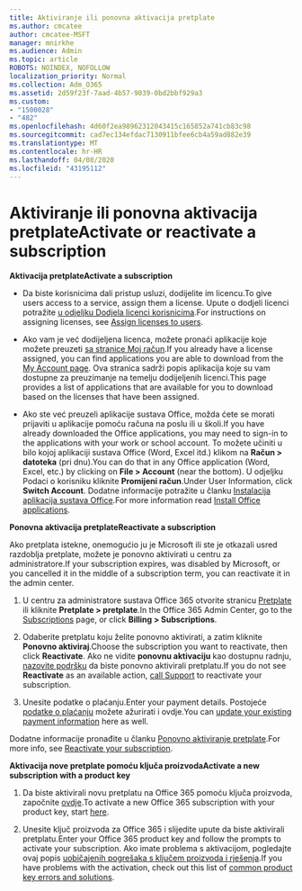 ```yaml
---
title: Aktiviranje ili ponovna aktivacija pretplate
ms.author: cmcatee
author: cmcatee-MSFT
manager: mnirkhe
ms.audience: Admin
ms.topic: article
ROBOTS: NOINDEX, NOFOLLOW
localization_priority: Normal
ms.collection: Adm_O365
ms.assetid: 2d59f23f-7aad-4b57-9039-0bd2bbf929a3
ms.custom:
- "1500028"
- "482"
ms.openlocfilehash: 4d60f2ea98962312043415c165852a741cb83c98
ms.sourcegitcommit: cad7ec134efdac7130911bfee6cb4a59ad882e39
ms.translationtype: MT
ms.contentlocale: hr-HR
ms.lasthandoff: 04/08/2020
ms.locfileid: "43195112"
---
```

# <a name="activate-or-reactivate-a-subscription"></a><span data-ttu-id="07e3c-102">Aktiviranje ili ponovna aktivacija pretplate</span><span class="sxs-lookup"><span data-stu-id="07e3c-102">Activate or reactivate a subscription</span></span>

<span data-ttu-id="07e3c-103">**Aktivacija pretplate**</span><span class="sxs-lookup"><span data-stu-id="07e3c-103">**Activate a subscription**</span></span>

- <span data-ttu-id="07e3c-104">Da biste korisnicima dali pristup usluzi, dodijelite im licencu.</span><span class="sxs-lookup"><span data-stu-id="07e3c-104">To give users access to a service, assign them a license.</span></span> <span data-ttu-id="07e3c-105">Upute o dodjeli licenci potražite [u odjeljku Dodjela licenci korisnicima](https://docs.microsoft.com/microsoft-365/admin/manage/assign-licenses-to-users?view=o365-worldwide).</span><span class="sxs-lookup"><span data-stu-id="07e3c-105">For instructions on assigning licenses, see [Assign licenses to users](https://docs.microsoft.com/microsoft-365/admin/manage/assign-licenses-to-users?view=o365-worldwide).</span></span> 

- <span data-ttu-id="07e3c-106">Ako vam je već dodijeljena licenca, možete pronaći aplikacije koje možete preuzeti [sa stranice Moj račun](https://portal.office.com/account/#installs).</span><span class="sxs-lookup"><span data-stu-id="07e3c-106">If you already have a license assigned, you can find applications you are able to download from the [My Account page](https://portal.office.com/account/#installs).</span></span> <span data-ttu-id="07e3c-107">Ova stranica sadrži popis aplikacija koje su vam dostupne za preuzimanje na temelju dodijeljenih licenci.</span><span class="sxs-lookup"><span data-stu-id="07e3c-107">This page provides a list of applications that are available for you to download based on the licenses that have been assigned.</span></span> 

- <span data-ttu-id="07e3c-108">Ako ste već preuzeli aplikacije sustava Office, možda ćete se morati prijaviti u aplikacije pomoću računa na poslu ili u školi.</span><span class="sxs-lookup"><span data-stu-id="07e3c-108">If you have already downloaded the Office applications, you may need to sign-in to the applications with your work or school account.</span></span> <span data-ttu-id="07e3c-109">To možete učiniti u bilo kojoj aplikaciji sustava Office (Word, Excel itd.) klikom na **Račun > datoteka** (pri dnu).</span><span class="sxs-lookup"><span data-stu-id="07e3c-109">You can do that in any Office application (Word, Excel, etc.) by clicking on **File > Account** (near the bottom).</span></span> <span data-ttu-id="07e3c-110">U odjeljku Podaci o korisniku kliknite **Promijeni račun**.</span><span class="sxs-lookup"><span data-stu-id="07e3c-110">Under User Information, click **Switch Account**.</span></span> <span data-ttu-id="07e3c-111">Dodatne informacije potražite u članku [Instalacija aplikacija sustava Office](https://docs.microsoft.com/microsoft-365/admin/setup/install-applications).</span><span class="sxs-lookup"><span data-stu-id="07e3c-111">For more information read [Install Office applications](https://docs.microsoft.com/microsoft-365/admin/setup/install-applications).</span></span> 

<span data-ttu-id="07e3c-112">**Ponovna aktivacija pretplate**</span><span class="sxs-lookup"><span data-stu-id="07e3c-112">**Reactivate a subscription**</span></span>

<span data-ttu-id="07e3c-113">Ako pretplata istekne, onemogućio ju je Microsoft ili ste je otkazali usred razdoblja pretplate, možete je ponovno aktivirati u centru za administratore.</span><span class="sxs-lookup"><span data-stu-id="07e3c-113">If your subscription expires, was disabled by Microsoft, or you cancelled it in the middle of a subscription term, you can reactivate it in the admin center.</span></span>
  
1. <span data-ttu-id="07e3c-114">U centru za administratore sustava Office 365 otvorite stranicu [Pretplate](https://go.microsoft.com/fwlink/p/?linkid=842054) ili kliknite **Pretplate > pretplate**.</span><span class="sxs-lookup"><span data-stu-id="07e3c-114">In the Office 365 Admin Center, go to the [Subscriptions](https://go.microsoft.com/fwlink/p/?linkid=842054) page, or click **Billing > Subscriptions**.</span></span>

2. <span data-ttu-id="07e3c-115">Odaberite pretplatu koju želite ponovno aktivirati, a zatim kliknite **Ponovno aktiviraj**.</span><span class="sxs-lookup"><span data-stu-id="07e3c-115">Choose the subscription you want to reactivate, then click **Reactivate**.</span></span> <span data-ttu-id="07e3c-116">Ako ne vidite **ponovnu aktivaciju** kao dostupnu radnju, [nazovite podršku](https://support.office.com/article/call-support-32a17ca7-6fa0-4870-8a8d-e25ba4ccfd4b) da biste ponovno aktivirali pretplatu.</span><span class="sxs-lookup"><span data-stu-id="07e3c-116">If you do not see **Reactivate** as an available action, [call Support](https://support.office.com/article/call-support-32a17ca7-6fa0-4870-8a8d-e25ba4ccfd4b) to reactivate your subscription.</span></span>

3. <span data-ttu-id="07e3c-117">Unesite podatke o plaćanju.</span><span class="sxs-lookup"><span data-stu-id="07e3c-117">Enter your payment details.</span></span> <span data-ttu-id="07e3c-118">Postojeće [podatke o plaćanju](https://docs.microsoft.com/microsoft-365/commerce/billing-and-payments/add-update-or-remove-credit-card-or-bank-account?view=o365-worldwide) možete ažurirati i ovdje.</span><span class="sxs-lookup"><span data-stu-id="07e3c-118">You can [update your existing payment information](https://docs.microsoft.com/microsoft-365/commerce/billing-and-payments/add-update-or-remove-credit-card-or-bank-account?view=o365-worldwide) here as well.</span></span>

<span data-ttu-id="07e3c-119">Dodatne informacije pronađite u članku [Ponovno aktiviranje pretplate](https://docs.microsoft.com/office365/admin/subscriptions-and-billing/reactivate-your-subscription).</span><span class="sxs-lookup"><span data-stu-id="07e3c-119">For more info, see [Reactivate your subscription](https://docs.microsoft.com/office365/admin/subscriptions-and-billing/reactivate-your-subscription).</span></span>

<span data-ttu-id="07e3c-120">**Aktivacija nove pretplate pomoću ključa proizvoda**</span><span class="sxs-lookup"><span data-stu-id="07e3c-120">**Activate a new subscription with a product key**</span></span>

1. <span data-ttu-id="07e3c-121">Da biste aktivirali novu pretplatu na Office 365 pomoću ključa proizvoda, započnite [ovdje](https://support.office.com/article/where-to-enter-your-office-product-key-0a82e5ae-739e-4b92-a6f4-2ec780c185db).</span><span class="sxs-lookup"><span data-stu-id="07e3c-121">To activate a new Office 365 subscription with your product key, start [here](https://support.office.com/article/where-to-enter-your-office-product-key-0a82e5ae-739e-4b92-a6f4-2ec780c185db).</span></span> 

2. <span data-ttu-id="07e3c-122">Unesite ključ proizvoda za Office 365 i slijedite upute da biste aktivirali pretplatu.</span><span class="sxs-lookup"><span data-stu-id="07e3c-122">Enter your Office 365 product key and follow the prompts to activate your subscription.</span></span> <span data-ttu-id="07e3c-123">Ako imate problema s aktivacijom, pogledajte ovaj popis [uobičajenih pogrešaka s ključem proizvoda i rješenja](https://docs.microsoft.com/microsoft-365/commerce/product-key-errors-and-solutions).</span><span class="sxs-lookup"><span data-stu-id="07e3c-123">If you have problems with the activation, check out this list of [common product key errors and solutions](https://docs.microsoft.com/microsoft-365/commerce/product-key-errors-and-solutions).</span></span>
